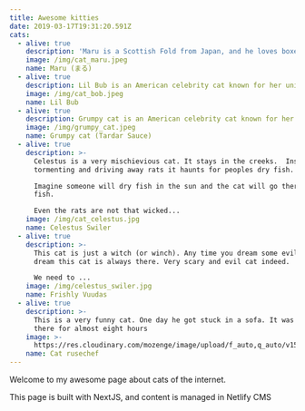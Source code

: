```yaml
---
title: Awesome kitties
date: 2019-03-17T19:31:20.591Z
cats:
  - alive: true
    description: 'Maru is a Scottish Fold from Japan, and he loves boxes.'
    image: /img/cat_maru.jpeg
    name: Maru (まる)
  - alive: true
    description: Lil Bub is an American celebrity cat known for her unique appearance.
    image: /img/cat_bob.jpeg
    name: Lil Bub
  - alive: true
    description: Grumpy cat is an American celebrity cat known for her grumpy appearance.
    image: /img/grumpy_cat.jpeg
    name: Grumpy cat (Tardar Sauce)
  - alive: true
    description: >-
      Celestus is a very mischievious cat. It stays in the creeks.  Instead of
      tormenting and driving away rats it haunts for peoples dry fish. 

      Imagine someone will dry fish in the sun and the cat will go there and eat
      fish.

      Even the rats are not that wicked...
    image: /img/cat_celestus.jpg
    name: Celestus Swiler
  - alive: true
    description: >-
      This cat is just a witch (or winch). Any time you dream some evil or bad
      dream this cat is always there. Very scary and evil cat indeed.

      We need to ...
    image: /img/celestus_swiler.jpg
    name: Frishly Vuudas
  - alive: true
    description: >-
      This is a very funny cat. One day he got stuck in a sofa. It was stuf
      there for almost eight hours
    image: >-
      https://res.cloudinary.com/mozenge/image/upload/f_auto,q_auto/v1581172764/cat_rusechef_xlcxot.jpg
    name: Cat rusechef
---
```

Welcome to my awesome page about cats of the internet.

This page is built with NextJS, and content is managed in Netlify CMS
